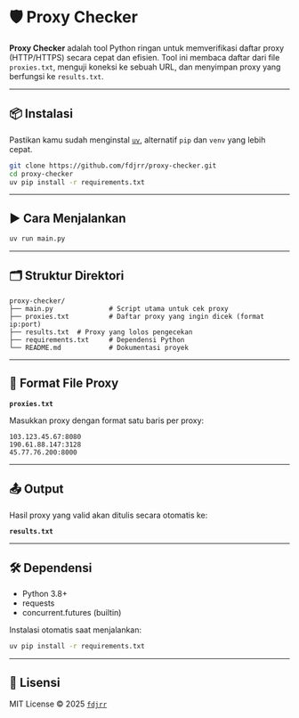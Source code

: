 # 🛡️ Proxy Checker

**Proxy Checker** adalah tool Python ringan untuk memverifikasi daftar proxy (HTTP/HTTPS) secara cepat dan efisien. Tool ini membaca daftar dari file `proxies.txt`, menguji koneksi ke sebuah URL, dan menyimpan proxy yang berfungsi ke `results.txt`.

---

## 📦 Instalasi

Pastikan kamu sudah menginstal [`uv`](https://github.com/astral-sh/uv), alternatif `pip` dan `venv` yang lebih cepat.

```bash
git clone https://github.com/fdjrr/proxy-checker.git
cd proxy-checker
uv pip install -r requirements.txt
```

---

## ▶️ Cara Menjalankan

```bash
uv run main.py
```

---

## 🗂️ Struktur Direktori

```
proxy-checker/
├── main.py              # Script utama untuk cek proxy
├── proxies.txt          # Daftar proxy yang ingin dicek (format ip:port)
├── results.txt  # Proxy yang lolos pengecekan
├── requirements.txt     # Dependensi Python
└── README.md            # Dokumentasi proyek
```

---

## 📝 Format File Proxy

**`proxies.txt`**

Masukkan proxy dengan format satu baris per proxy:

```
103.123.45.67:8080
190.61.88.147:3128
45.77.76.200:8000
```

---

## 📤 Output

Hasil proxy yang valid akan ditulis secara otomatis ke:

**`results.txt`**

---

## 🛠️ Dependensi

- Python 3.8+
- requests
- concurrent.futures (builtin)

Instalasi otomatis saat menjalankan:

```bash
uv pip install -r requirements.txt
```

---

## 📄 Lisensi

MIT License © 2025 [`fdjrr`](https://github.com/fdjrr)
